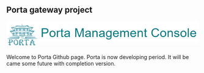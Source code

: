 ## Porta gateway project

![](./porta-title-logo.PNG)

Welcome to Porta Github page. 
Porta is now developing period. It will be came some future with completion version.

